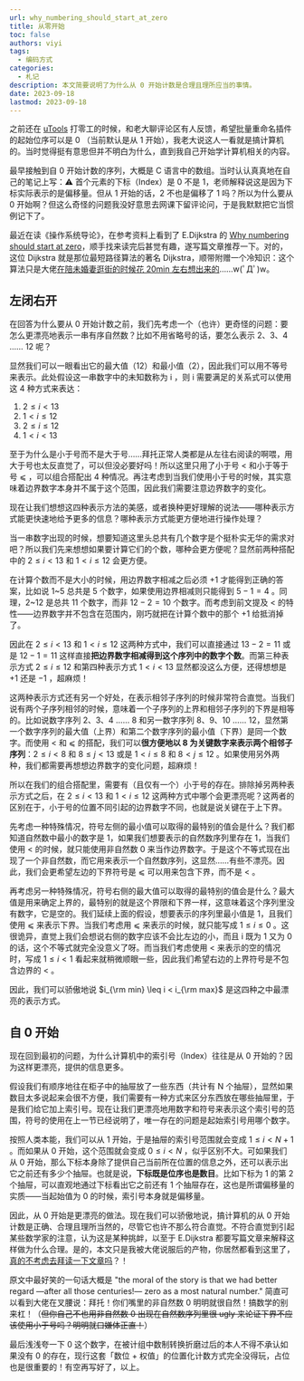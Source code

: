 ```yaml
---
url: why_numbering_should_start_at_zero
title: 从零开始
toc: false
authors: viyi
tags:
  - 编码方式
categories:
  - 札记
description: 本文简要说明了为什么从 0 开始计数是合理且理所应当的事情。
date: 2023-09-18
lastmod: 2023-09-18
---
```


之前还在 [uTools](https://u.tools/) 打零工的时候，和老大聊评论区有人反馈，希望批量重命名插件的起始位序可以是 0 （当前默认是从 1 开始），我老大说这人一看就是搞计算机的。当时觉得挺有意思但并不明白为什么，直到我自己开始学计算机相关的内容。

最早接触到自 0 开始计数的序列，大概是 C 语言中的数组。当时认认真真地在自己的笔记上写：⚠️ 首个元素的下标（Index）是 0 不是 1，老师解释说这是因为下标实际表示的是偏移量。但从 1 开始的话，2 不也是偏移了 1 吗？所以为什么要从 0 开始啊？但这么奇怪的问题我没好意思去网课下留评论问，于是我默默把它当惯例记下了。

最近在读《操作系统导论》，在参考资料上看到了 E.Dijkstra 的 [Why numbering should start at zero](https://www.cs.utexas.edu/users/EWD/transcriptions/EWD08xx/EWD831.html)，顺手找来读完后甚觉有趣，遂写篇文章推荐一下。对的，这位 Dijkstra 就是那位最短路径算法的著名 Dijkstra，顺带附赠一个冷知识：这个算法只是大佬[在陪未婚妻逛街的时候花 20min 左右想出来的](https://en.wikipedia.org/wiki/Dijkstra%27s_algorithm#History)……w(ﾟДﾟ)w。

## 左闭右开

在回答为什么要从 0 开始计数之前，我们先考虑一个（也许）更奇怪的问题：要怎么更漂亮地表示一串有序自然数？比如不用省略号的话，要怎么表示 2、3、4 …… 12 呢？

显然我们可以一眼看出它的最大值（12）和最小值（2），因此我们可以用不等号来表示。此处假设这一串数字中的未知数称为 i ，则 i 需要满足的关系式可以使用这 4 种方式来表达：

1. $2 \leq i < 13$
2. $1 < i \leq 12$
3. $2 \leq i \leq 12$
4. $1 < i < 13$

至于为什么是小于号而不是大于号……拜托正常人类都是从左往右阅读的啊喂，用大于号也太反直觉了，可以但没必要好吗！所以这里只用了小于号 < 和小于等于号 ⩽ ，可以组合搭配出 4 种情况。再注考虑到当我们使用小于号的时候，其实意味着边界数字本身并不属于这个范围，因此我们需要注意边界数字的变化。

现在让我们想想这四种表示方法的美感，或者换种更好理解的说法——哪种表示方式能更快速地给予更多的信息？哪种表示方式能更方便地进行操作处理？

当一串数字出现的时候，想要知道这里头总共有几个数字是个挺朴实无华的需求对吧？所以我们先来想想如果要计算它们的个数，哪种会更方便呢？显然前两种搭配中的 $2 \leq i < 13$ 和 $1 < i \leq 12$ 会更方便。

在计算个数而不是大小的时候，用边界数字相减之后必须 $+1$ 才能得到正确的答案，比如说 1~5 总共是 5 个数字，如果使用边界相减则只能得到 $5-1=4$ 。同理，2~12 是总共 11 个数字，而非 $12-2=10$ 个数字。而考虑到前文提及 < 的特性——边界数字并不包含在范围内，刚巧就把在计算个数中的那个 +1 给抵消掉了。

因此在 $2 \leq i < 13$ 和 $1 < i \leq 12$ 这两种方式中，我们可以直接通过 $13-2=11$ 或是 $12-1=11$ 这样直接**把边界数字相减得到这个序列中的数字个数**。而第三种表示方式 $2 \leq i \leq 12$ 和第四种表示方式 $1 < i < 13$ 显然都没这么方便，还得想想是 $+1$ 还是 $-1$ ，超麻烦！

这两种表示方式还有另一个好处，在表示相邻子序列的时候非常符合直觉。当我们说有两个子序列相邻的时候，意味着一个子序列的上界和相邻子序列的下界是相等的。比如说数字序列 2、3、4 …… 8 和另一数字序列 8、9、10 …… 12，显然第一个数字序列的最大值（上界）和第二个数字序列的最小值（下界）是同一个数字。而使用 < 和 ⩽ 的搭配，我们可以**很方便地以 8 为关键数字来表示两个相邻子序列**：$2\leq i < 8$ 和 $8\leq j < 13$ 或是 $1 < i\leq 8$ 和 $8< j \leq 12$ 。如果使用另外两种，我们都需要再想想边界数字的变化问题，超麻烦！

所以在我们的组合搭配里，需要有（且仅有一个）小于号的存在。排除掉另两种表示方式之后，在 $2 \leq i < 13$ 和 $1 < i \leq 12$ 这两种方式中哪个会更漂亮呢？这两者的区别在于，小于号的位置不同引起的边界数字不同，也就是说关键在于上下界。

先考虑一种特殊情况，符号左侧的最小值可以取得的最特别的值会是什么？我们都知道自然数中最小的数字是 1，如果我们想要表示的自然数序列里存在 1，当我们使用 < 的时候，就只能使用非自然数 0 来当作边界数字。于是这个不等式现在出现了一个非自然数，而它用来表示一个自然数序列，这显然……有些不漂亮。因此，我们会更希望左边的下界符号是 ⩽ 可以用来包含下界，而不是 < 。

再考虑另一种特殊情况，符号右侧的最大值可以取得的最特别的值会是什么？最大值是用来确定上界的，最特别的就是这个界限和下界一样，这意味着这个序列里没有数字，它是空的。我们延续上面的假设，想要表示的序列里最小值是 1，且我们使用 ⩽ 来表示下界。当我们考虑用 ⩽ 来表示的时候，就只能写成 $1 \leq i \leq 0$ 。这很诡异，直觉上我们会想说右侧的数字应该不会比左边的小，而且 i 既为 1 又为 0 的话，这个不等式就完全没意义了呀。而当我们考虑使用 < 来表示的空的情况时，写成 $1\leq i < 1$ 看起来就稍微顺眼一些，因此我们希望右边的上界符号是不包含边界的 < 。

因此，我们可以骄傲地说 $i_{\rm min} \leq i < i_{\rm max}$ 是这四种之中最漂亮的表示方式。

## 自 0 开始

现在回到最初的问题，为什么计算机中的索引号（Index）往往是从 0 开始的？因为这样更漂亮，提供的信息更多。

假设我们有顺序地往在柜子中的抽屉放了一些东西（共计有 N 个抽屉），显然如果数目太多说起来会很不方便，我们需要有一种方式来区分东西放在哪些抽屉里，于是我们给它加上索引号。现在让我们更漂亮地用数字和符号来表示这个索引号的范围，符号的使用在上一节已经说明了，唯一存在的问题是起始索引号用哪个数字。

按照人类本能，我们可以从 1 开始，于是抽屉的索引号范围就会变成 $1\leq i< N+1$ 。而如果从 0 开始，这个范围就会变成 $0 \leq i <N$ ，似乎区别不大。可如果我们从 0 开始，那么下标本身除了提供自己当前所在位置的信息之外，还可以表示出它之前还有多少个抽屉。也就是说，**下标既是位序也是数目**。比如下标为 1 的第 2 个抽屉，可以直观地通过下标看出它之前还有 1 个抽屉存在，这也是所谓偏移量的实质——当起始值为 0 的时候，索引号本身就是偏移量。

因此，从 0 开始是更漂亮的做法。现在我们可以骄傲地说，搞计算机的从 0 开始计数是正确、合理且理所当然的，尽管它也许不那么符合直觉。不符合直觉到引起某些数学家的注意，认为这是某种挑衅，以至于 E.Dijkstra 都要写篇文章来解释这样做为什么合理。是的，本文只是我被大佬说服后的产物，你居然都看到这里了，[真的不考虑去拜读一下文章吗](https://www.cs.utexas.edu/users/EWD/transcriptions/EWD08xx/EWD831.html)？！

原文中最好笑的一句话大概是 "the moral of the story is that we had better regard —after all those centuries!— zero as a most natural number." 简直可以看到大佬在叉腰说：拜托！你们嘴里的非自然数 0 明明就很自然！搞数学的别来杠！（~~但你自己不也用非自然数 0 出现在自然数序列里很 ugly 来论证下界不应该使用小于号吗？明明就口嫌体正直！~~）

最后浅浅夸一下 0 这个数字，在被计组中数制转换折磨过后的本人不得不承认如果没有 0 的存在，现行这套「数位 + 权值」的位置化计数方式完全没得玩，占位也是很重要的！有空再写好了，以上。
